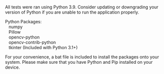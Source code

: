 All tests were ran using Python 3.9. Consider updating or downgrading your version of Python if you are unable to run the application properly.

Python Packages:<br />
&nbsp;&nbsp;&nbsp;numpy<br />
&nbsp;&nbsp;&nbsp;Pillow<br />
&nbsp;&nbsp;&nbsp;opencv-python<br />
&nbsp;&nbsp;&nbsp;opencv-contrib-python<br />
&nbsp;&nbsp;&nbsp;tkinter (Included with Python 3.1+)<br />

For your convenience, a bat file is included to install the packages onto your system. Please make sure that you have Python and Pip installed on your device.
